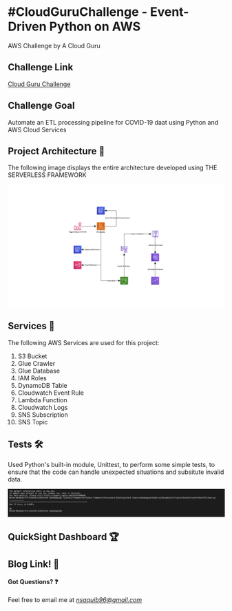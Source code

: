 # #CloudGuruChallenge - Event-Driven Python on AWS
AWS Challenge by A Cloud Guru

## Challenge Link 
[Cloud Guru Challenge](https://acloudguru.com/blog/engineering/cloudguruchallenge-python-aws-etl)

## Challenge Goal
Automate an ETL processing pipeline for COVID-19 daat using Python and AWS Cloud Services

## Project Architecture :wrench:

The following image displays the entire architecture developed using THE SERVERLESS FRAMEWORK

![Architecture](Assets/InfrastructureDiagram.png)

## Services :truck:
The following AWS Services are used for this project:
1. S3 Bucket
1. Glue Crawler
1. Glue Database
1. IAM Roles
1. DynamoDB Table
1. Cloudwatch Event Rule
1. Lambda Function
1. Cloudwatch Logs
1. SNS Subscription
1. SNS Topic

## Tests :hammer_and_wrench:
Used Python's built-in module, Unittest, to perform some simple tests, to ensure that the code can handle unexpected situations and subsitute invalid data.

![Test](Assets/test_screenshot.png)

## QuickSight Dashboard :trophy:

## Blog Link! :book:

#### Got Questions? :question:
Feel free to email me at *nsaquib96@gmail.com*